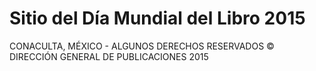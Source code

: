 # Sitio del Día Mundial del Libro 2015

CONACULTA, MÉXICO - ALGUNOS DERECHOS RESERVADOS © DIRECCIÓN GENERAL DE PUBLICACIONES 2015
